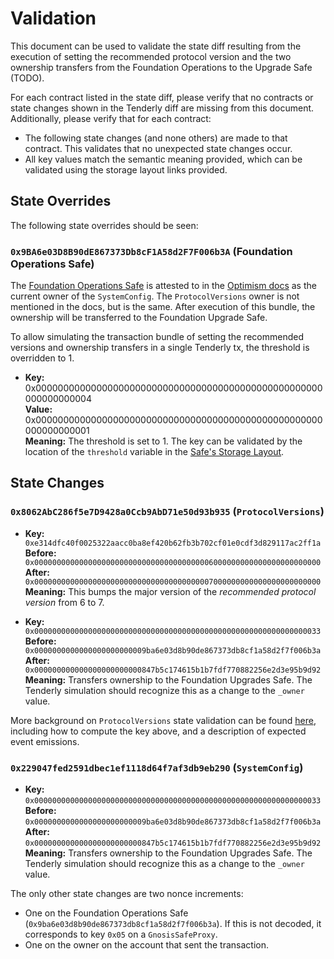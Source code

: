 # Validation

This document can be used to validate the state diff resulting from the execution of setting the recommended protocol version and the two ownership transfers from the Foundation Operations to the Upgrade Safe (TODO).

For each contract listed in the state diff, please verify that no contracts or state changes shown in the Tenderly diff are missing from this document. Additionally, please verify that for each contract:

- The following state changes (and none others) are made to that contract. This validates that no unexpected state changes occur.
- All key values match the semantic meaning provided, which can be validated using the storage layout links provided.

## State Overrides

The following state overrides should be seen:

### `0x9BA6e03D8B90dE867373Db8cF1A58d2F7F006b3A` (Foundation Operations Safe)

The [Foundation Operations Safe](https://etherscan.io/address/0x9BA6e03D8B90dE867373Db8cF1A58d2F7F006b3A) is attested to in the [Optimism docs](https://docs.optimism.io/chain/security/privileged-roles#system-config-owner) as the current owner of the `SystemConfig`.
The `ProtocolVersions` owner is not mentioned in the docs, but is the same.
After execution of this bundle, the ownership will be transferred to the Foundation Upgrade Safe.

To allow simulating the transaction bundle of setting the recommended versions and ownership transfers in a single Tenderly tx, the threshold is overridden to 1.

- **Key:** 0x0000000000000000000000000000000000000000000000000000000000000004 <br/>
  **Value:** 0x0000000000000000000000000000000000000000000000000000000000000001 <br/>
  **Meaning:** The threshold is set to 1. The key can be validated by the location of the `threshold` variable in the [Safe's Storage Layout](https://github.com/safe-global/safe-smart-account/blob/v1.3.0/contracts/examples/libraries/GnosisSafeStorage.sol#L14).

## State Changes

### `0x8062AbC286f5e7D9428a0Ccb9AbD71e50d93b935` (`ProtocolVersions`)

- **Key:** `0xe314dfc40f0025322aacc0ba8ef420b62fb3b702cf01e0cdf3d829117ac2ff1a` <br/>
  **Before:** `0x0000000000000000000000000000000000000006000000000000000000000000` <br/>
  **After:** `0x0000000000000000000000000000000000000007000000000000000000000000` <br/>
  **Meaning:** This bumps the major version of the *recommended protocol version* from 6 to 7.

- **Key:** `0x0000000000000000000000000000000000000000000000000000000000000033` <br/>
  **Before:** `0x0000000000000000000000009ba6e03d8b90de867373db8cf1a58d2f7f006b3a` <br/>
  **After:** `0x000000000000000000000000847b5c174615b1b7fdf770882256e2d3e95b9d92` <br/>
  **Meaning:** Transfers ownership to the Foundation Upgrades Safe. The Tenderly simulation should
    recognize this as a change to the `_owner` value.

More background on `ProtocolVersions` state validation can be found
[here](../common/protocol-versions.md), including how to compute the key above, and a description of expected event emissions.

### `0x229047fed2591dbec1ef1118d64f7af3db9eb290` (`SystemConfig`)

- **Key:** `0x0000000000000000000000000000000000000000000000000000000000000033` <br/>
  **Before:** `0x0000000000000000000000009ba6e03d8b90de867373db8cf1a58d2f7f006b3a` <br/>
  **After:** `0x000000000000000000000000847b5c174615b1b7fdf770882256e2d3e95b9d92` <br/>
  **Meaning:** Transfers ownership to the Foundation Upgrades Safe. The Tenderly simulation should
    recognize this as a change to the `_owner` value.

The only other state changes are two nonce increments:

- One on the Foundation Operations Safe (`0x9ba6e03d8b90de867373db8cf1a58d2f7f006b3a`). If this is not decoded, it corresponds to key `0x05` on a `GnosisSafeProxy`.
- One on the owner on the account that sent the transaction.
